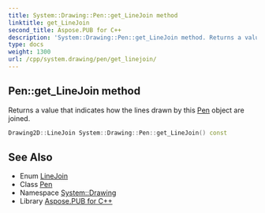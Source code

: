 ```yaml
---
title: System::Drawing::Pen::get_LineJoin method
linktitle: get_LineJoin
second_title: Aspose.PUB for C++
description: 'System::Drawing::Pen::get_LineJoin method. Returns a value that indicates how the lines drawn by this Pen object are joined in C++.'
type: docs
weight: 1300
url: /cpp/system.drawing/pen/get_linejoin/
---
```

## Pen::get_LineJoin method


Returns a value that indicates how the lines drawn by this [Pen](../) object are joined.

```cpp
Drawing2D::LineJoin System::Drawing::Pen::get_LineJoin() const
```

## See Also

* Enum [LineJoin](../../../system.drawing.drawing2d/linejoin/)
* Class [Pen](../)
* Namespace [System::Drawing](../../)
* Library [Aspose.PUB for C++](../../../)
